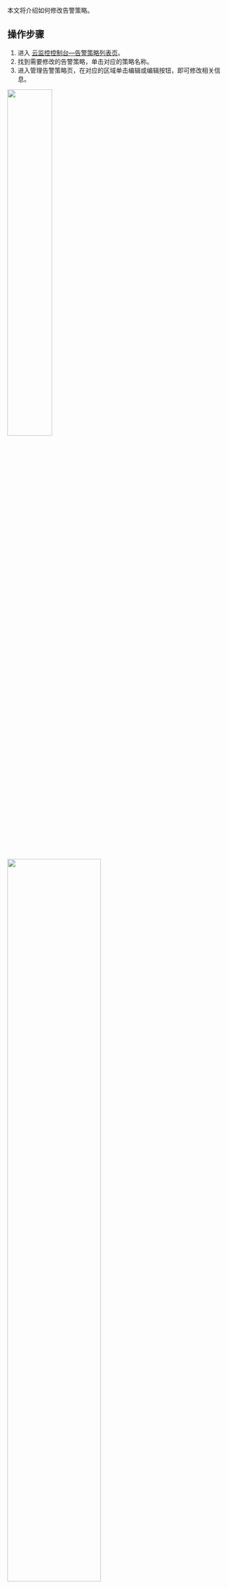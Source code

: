 本文将介绍如何修改告警策略。

## 操作步骤

1. 进入 [云监控控制台—告警策略列表页](https://console.cloud.tencent.com/monitor/alarm2/policy)。
2. 找到需要修改的告警策略，单击对应的策略名称。
3. 进入管理告警策略页，在对应的区域单击编辑或编辑按钮，即可修改相关信息。
<img src="https://qcloudimg.tencent-cloud.cn/raw/7c85796736721dece91308dc40601fd9.png" width="45%">
<img src="https://qcloudimg.tencent-cloud.cn/raw/daa2df6dbf6d6739cb593348d4e8175d.png" width="65%">
<img src="https://qcloudimg.tencent-cloud.cn/raw/bf224b04e4a275e7bd0e967bed397a12.png" width="65%">


